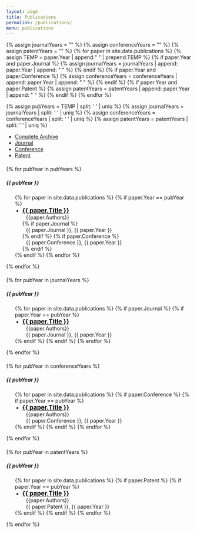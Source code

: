 ```yaml
---
layout: page
title: Publications
permalink: /publications/
menu: publications
---
```


{% assign journalYears = "" %}
{% assign conferenceYears = "" %}
{% assign patentYears = "" %}
{% for paper in site.data.publications %}
{% assign TEMP = paper.Year | append:" " | prepend:TEMP %}
{% if paper.Year and paper.Journal %}
{% assign journalYears = journalYears | append: paper.Year | append: " " %}
{% endif %}
{% if paper.Year and paper.Conference %}
{% assign conferenceYears = conferenceYears | append: paper.Year | append: " " %}
{% endif %}
{% if paper.Year and paper.Patent %}
{% assign patentYears = patentYears | append: paper.Year | append: " " %}
{% endif %}
{% endfor %}

{% assign pubYears = TEMP | split: ' ' | uniq %}
{% assign journalYears = journalYears | split: ' ' | uniq %}
{% assign conferenceYears = conferenceYears | split: ' ' | uniq %}
{% assign patentYears = patentYears | split: ' ' | uniq %}

<div id="myTabs" class="mb-4">
  <ul class="nav nav-tabs">
    <li class="nav-item">
      <a class="nav-link active" id="Total-tab" data-toggle="tab" href="#Total">Complete Archive</a>
    </li>
    <li class="nav-item">
      <a class="nav-link" id="Journal-tab" data-toggle="tab" href="#Journal">Journal</a>
    </li>
    <li class="nav-item">
      <a class="nav-link" id="Conference-tab" data-toggle="tab" href="#Conference">Conference</a>
    </li>
    <li class="nav-item">
      <a class="nav-link" id="Patent-tab" data-toggle="tab" href="#Patent">Patent</a>
    </li>
  </ul>

  <div class="tab-content">
    <div class="tab-pane fade show active" id="Total">
      <div class="row" id="publications">
        <section class="col-sm-12" style="margin-top: 20px;">
          {% for pubYear in pubYears %}
            <div class="card shadow mb-4">
              <h5 class="card-header">{{ pubYear }}</h5>
              <ul class="card-body" >
                {% for paper in site.data.publications %}
                {% if paper.Year == pubYear %}
                  <li class="mb-2" style="margin-left:20px">
                    <div>
                      <strong><big><a style="color: black; margin-top: 50px;" href="{{ paper.Link }}">{{ paper.Title }}</a></big></strong>
                    </div>
                    <div style="margin-left: 10px; margin-top: 0px;">
                      {{paper.Authors}}
                    </div>
                    {% if paper.Journal %}
                    <div style="margin-left: 10px; margin-top: 0px;">
                      {{ paper.Journal }}, {{ paper.Year }}
                    </div>
                    {% endif %}
                    {% if paper.Conference %}
                    <div style="margin-left: 10px; margin-top: 0px;">
                      {{ paper.Conference }}, {{ paper.Year }}
                    </div>
                    {% endif %}
                  </li>
                {% endif %}
                {% endfor %}
              </ul>
            </div>
          {% endfor %}
        </section>
      </div>
    </div>
    <div class="tab-pane fade" id="Journal">
      <div class="row" id="publications">
        <section class="col-sm-12" style="margin-top: 20px;">
          {% for pubYear in journalYears %}
            <div class="card shadow mb-4">
              <h5 class="card-header">{{ pubYear }}</h5>
              <ul class="card-body" >
                {% for paper in site.data.publications %}
                  {% if paper.Journal %}
                    {% if paper.Year == pubYear %}
                      <li class="mb-2" style="margin-left:20px">
                        <div>
                          <strong><big><a style="color: black; margin-top: 50px;" href="{{ paper.Link }}">{{ paper.Title }}</a></big></strong>
                        </div>
                        <div style="margin-left: 10px; margin-top: 0px;">
                          {{paper.Authors}}
                        </div>
                        <div style="margin-left: 10px; margin-top: 0px;">
                          {{ paper.Journal }}, {{ paper.Year }}
                        </div>
                      </li>
                    {% endif %}
                  {% endif %}
                {% endfor %}
              </ul>
            </div>
          {% endfor %}
        </section>
      </div>
    </div>
    <div class="tab-pane fade" id="Conference">
      <div class="row" id="publications">
        <section class="col-sm-12" style="margin-top: 20px;">
          {% for pubYear in conferenceYears %}
            <div class="card shadow mb-4">
              <h5 class="card-header">{{ pubYear }}</h5>
              <ul class="card-body" >
                {% for paper in site.data.publications %}
                  {% if paper.Conference %}
                    {% if paper.Year == pubYear %}
                      <li class="mb-2" style="margin-left:20px">
                        <div>
                          <strong><big><a style="color: black; margin-top: 50px;" href="{{ paper.Link }}">{{ paper.Title }}</a></big></strong>
                        </div>
                        <div style="margin-left: 10px; margin-top: 0px;">
                          {{paper.Authors}}
                        </div>
                        <div style="margin-left: 10px; margin-top: 0px;">
                          {{ paper.Conference }}, {{ paper.Year }}
                        </div>
                      </li>
                    {% endif %}
                  {% endif %}
                {% endfor %}
              </ul>
            </div>
          {% endfor %}
        </section>
      </div>
    </div>
    <div class="tab-pane fade" id="Patent">
      <div class="row" id="publications">
        <section class="col-sm-12" style="margin-top: 20px;">
          {% for pubYear in patentYears %}
            <div class="card shadow mb-4">
              <h5 class="card-header">{{ pubYear }}</h5>
              <ul class="card-body" >
                {% for paper in site.data.publications %}
                  {% if paper.Patent %}
                    {% if paper.Year == pubYear %}
                      <li class="mb-2" style="margin-left:20px">
                        <div>
                          <strong><big><a style="color: black; margin-top: 50px;" href="{{ paper.Link }}">{{ paper.Title }}</a></big></strong>
                        </div>
                        <div style="margin-left: 10px; margin-top: 0px;">
                          {{paper.Authors}}
                        </div>
                        <div style="margin-left: 10px; margin-top: 0px;">
                          {{ paper.Patent }}, {{ paper.Year }}
                        </div>
                      </li>
                    {% endif %}
                  {% endif %}
                {% endfor %}
              </ul>
            </div>
          {% endfor %}
        </section>
      </div>
    </div>

  </div>
</div>
